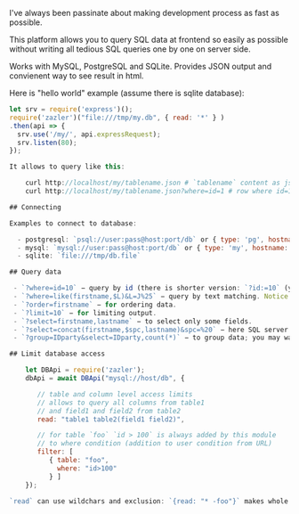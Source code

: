 
I've always been passinate about making development process as fast as possible.

This platform allows you to query SQL data at frontend so easily as possible without writing all tedious SQL queries one by one on server side.

Works with MySQL, PostgreSQL and SQLite. Provides JSON output and convienent way to see result in html.

Here is "hello world" example (assume there is sqlite database):

```javascript
let srv = require('express')();
require('zazler')("file:///tmp/my.db", { read: '*' } )
.then(api => {
  srv.use('/my/', api.expressRequest);
  srv.listen(80);
});

It allows to query like this:

    curl http://localhost/my/tablename.json # `tablename` content as json
    curl http://localhost/my/tablename.json?where=id=1 # row where id=1

## Connecting

Examples to connect to database:

  - postgresql: `psql://user:pass@host:port/db` or { type: 'pg', hostname: '...', database: '...'} (look at module `pg` for all options)
  - mysql: `mysql://user:pass@host:port/db` or { type: 'my', hostname: '...', database: '...'} (look at module `mysql` for all options)
  - sqlite: `file:///tmp/db.file`

## Query data

 - `?where=id=10` − query by id (there is shorter version: `?id:=10` (yes, with colon)
 - `?where=like(firstname,$L)&L=J%25` − query by text matching. Notice how where expression is using variable L.
 - `?order=firstname` − for ordering data.
 - `?limit=10` − for limiting output.
 - `?select=firstname,lastname` − to select only some fields.
 - `?select=concat(firstname,$spc,lastname)&spc=%20` − here SQL server does already more complicated work.
 - `?group=IDparty&select=IDparty,count(*)` − to group data; you may want also use `having` parameter.

## Limit database access

    let DBApi = require('zazler');
    dbApi = await DBApi("mysql://host/db", {

       // table and column level access limits
       // allows to query all columns from table1
       // and field1 and field2 from table2
       read: "table1 table2(field1 field2)",

       // for table `foo` `id > 100` is always added by this module
       // to where condition (addition to user condition from URL)
       filter: [
          { table: "foo",
            where: "id>100"
          } ]
    });

`read` can use wildchars and exclusion: `{read: "* -foo"}` makes whole database is readable except table `foo`.



